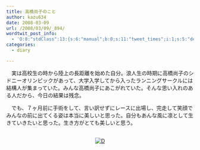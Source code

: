 ```yaml
---
title: 高橋尚子のこと
author: kazu634
date: 2008-03-09
url: /2008/03/09/_894/
wordtwit_post_info:
  - 'O:8:"stdClass":13:{s:6:"manual";b:0;s:11:"tweet_times";i:1;s:5:"delay";i:0;s:7:"enabled";i:1;s:10:"separation";s:2:"60";s:7:"version";s:3:"3.7";s:14:"tweet_template";b:0;s:6:"status";i:2;s:6:"result";a:0:{}s:13:"tweet_counter";i:2;s:13:"tweet_log_ids";a:1:{i:0;i:3801;}s:9:"hash_tags";a:0:{}s:8:"accounts";a:1:{i:0;s:7:"kazu634";}}'
categories:
  - diary

---
```

<div class="section">
<p>
    　実は高校生の時から陸上の長距離を始めた自分。浪人生の時期に高橋尚子のシドニーオリンピックがあって、大学入学してから入ったランニングサークルには結構人が集まっていた。みんな高橋尚子にあこがれていた。そんな思い入れのある人だから、今日の結果は残念。
</p>
  
<p>
    　でも、７ヶ月前に手術をして、言い訳せずにレースに出場し、完走して笑顔でみんなの前に出てくる姿は本当に美しいと思った。自分もあんな風に凛として生きていきたいと思った。生き方がとても美しいと思う。
</p>
  
<p>
<center>
<br /> <a href="http://d.hatena.ne.jp/video/youtube/fP5lORIZ1i8" onclick="__gaTracker('send', 'event', 'outbound-article', 'http://d.hatena.ne.jp/video/youtube/fP5lORIZ1i8', '');" alt="この動画を含む日記"><img src="http://d.hatena.ne.jp/images/d_entry.gif" alt="D" border="0" style="vertical-align: bottom;" title="この動画を含む日記" /></a>
</center>
</p>
</div>